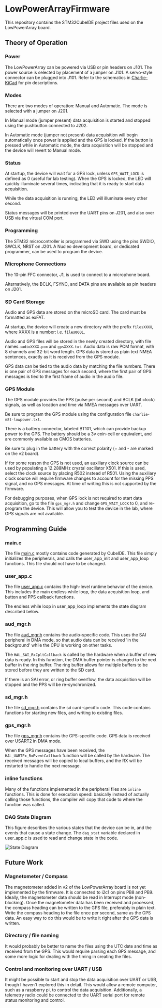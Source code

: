 # LowPowerArrayFirmware

This repository contains the STM32CubeIDE project files used on the LowPowerArray board.

## Theory of Operation

### Power
The LowPowerArray can be powered via USB or pin headers on J101.
The power source is selected by placement of a jumper on J101.
A servo-style connector can be plugged into J101.
Refer to the schematics in [Charlie-KiCad](https://github.com/UM-NCPA/Charlie-KiCad/tree/main/LowPowerArray_v2) for pin descriptions.

### Modes
There are two modes of operation: Manual and Automatic.
The mode is selected with a jumper on J201.

In Manual mode (jumper present) data acquisition is started and stopped using the pushbutton connected to J202.

In Automatic mode (jumper not present) data acquisition will begin automatically once power is applied and the GPS is locked.
If the button is pressed while in Automatic mode, the data acquisition will be stopped and the device will revert to Manual mode.

### Status
At startup, the device will wait for a GPS lock, unless ```GPS_WAIT_LOCK``` is defined as 0 (useful for lab testing).
When the GPS is locked, the LED will quickly illuminate several times, indicating that it is ready to start data acquisition.

While the data acquisition is running, the LED will illuminate every other second.

Status messages will be printed over the UART pins on J201, and also over USB via the virtual COM port.

### Programming
The STM32 microcontroller is programmed via SWD using the pins SWDIO, SWCLK, NRST on J201.
A Nucleo development board, or dedicated programmer, can be used to program the device.

### Microphone Connections
The 10-pin FFC connector, J1, is used to connect to a microphone board.

Alternatively, the BCLK, FSYNC, and DATA pins are available as pin headers on J201.

### SD Card Storage
Audio and GPS data are stored on the microSD card.
The card must be formatted as exFAT.

At startup, the device will create a new directory with the prefix ```filesXXXX```, where XXXX is a number: i.e. ```files0001```.

Audio and GPS files will be stored in the newly created directory, with file names ```audioXXXX.pcm``` and ```gpsXXXX.txt```.
Audio data is raw PCM format, with 8 channels and 32-bit word length.
GPS data is stored as plain text NMEA sentences, exactly as it is received from the GPS module.

GPS data can be tied to the audio data by matching the file numbers.
There is one pair of GPS messages for each second, where the first pair of GPS messages is tied to the first frame of audio in the audio file.

### GPS Module
The GPS module provides the PPS (pulse per second) and BCLK (bit clock) signals, as well as location and time via NMEA messages over UART.

Be sure to program the GPS module using the configuration file ```charlie-m8t-lowpower.txt```.

There is a battery connector, labeled BT101, which can provide backup power to the GPS.
The battery should be a 3v coin-cell or equivalent, and are commonly available as CMOS batteries.

Be sure to plug in the battery with the correct polarity (+ and - are marked on the v2 board).

If for some reason the GPS is not used, an auxiliary clock source can be used by populating a 12.288MHz crystal oscillator X501.
If this is used, select the clock source by placing R502 instead of R501.
Using the auxiliary clock source will require firmware changes to account for the missing PPS signal, and no GPS messages.
At time of writing this is not supported by the firmware.

For debugging purposes, when GPS lock is not required to start data acquisition, go to the file ```gps_mgr.h``` and change ```GPS_WAIT_LOCK``` to 0,
and re-program the device.
This will allow you to test the device in the lab, where GPS signals are not available.

## Programming Guide

### main.c
The file [main.c](https://github.com/UM-NCPA/LowPowerArrayFirmware/blob/main/Core/Src/main.c) mostly contains code generated by CubeIDE. This file simply initializes the peripherals, and calls the user_app_init and user_app_loop functions.
This file should not have to be changed.

### user_app.c
The file [user_app.c](https://github.com/UM-NCPA/LowPowerArrayFirmware/blob/main/Core/Src/user_app.c) contains the high-level runtime behavior of the device.
This includes the main endless while loop, the data acquisition loop, and button and PPS callback functions.

The endless while loop in user_app_loop implements the state diagram described below.

### aud_mgr.h
The file [aud_mgr.h](https://github.com/UM-NCPA/LowPowerArrayFirmware/blob/main/Core/Inc/aud_mgr.h) contains the audio-specific code.
This uses the SAI peripheral in DMA mode, so that audio data can be received 'in the background' while the CPU is working on other tasks.

The ```HAL_SAI_RxCpltCallback``` is called by the hardware when a buffer of new data is ready.
In this function, the DMA buffer pointer is changed to the next buffer in the ring buffer.
The ring buffer allows for multiple buffers to be stored before they are written to the SD card. 

If there is an SAI error, or ring buffer overflow, the data acquisition will be stopped and the PPS will be re-synchronized.

### sd_mgr.h
The file [sd_mgr.h](https://github.com/UM-NCPA/LowPowerArrayFirmware/blob/main/Core/Inc/sd_mgr.h) contains the sd card-specific code.
This code contains functions for starting new files, and writing to existing files.

### gps_mgr.h
The file [gps_mgr.h](https://github.com/UM-NCPA/LowPowerArrayFirmware/blob/main/Core/Inc/gps_mgr.h) contains the GPS-specific code.
GPS data is received over USART2 in DMA mode.

When the GPS messages have been received, the ```HAL_UARTEx_RxEventCallback``` function will be called by the hardware.
The received messages will be copied to local buffers, and the RX will be restarted to handle the next message.

### inline functions
Many of the functions implemented in the peripheral files are ```inline``` functions.
This is done for execution speed: basically instead of actually calling those functions,
the compiler will copy that code to where the function was called.

### DAQ State Diagram
This figure describes the various states that the device can be in, and the events that cause a state change.
The ```daq_stat``` variable declared in user_app.c is used to read and change state in the code.

![State Diagram](https://github.com/UM-NCPA/LowPowerArrayFirmware/blob/main/Docs/StateDiagram.png?raw=true)

## Future Work

### Magnetometer / Compass
The magnetometer added in v2 of the LowPowerArray board is not yet implemented by the firmware.
It is connected to i2c1 on pins PB8 and PB9. Ideally, the magnetometer data should be read in Interrupt mode (non-blocking).
Once the magnetometer data has been received and processed, the compass heading can be written to the GPS file, preferably in plain text.
Write the compass heading to the file once per second, same as the GPS data.
An easy way to do this would be to write it right after the GPS data is written.

### Directory / file naming
It would probably be better to name the files using the UTC date and time as received from the GPS.
This would require parsing each GPS message, and some more logic for dealing with the timing in creating the files.

### Control and monitoring over UART / USB
It might be possible to start and stop the data acquisition over UART or USB, though I haven't explored this in detail.
This would allow a remote computer, such as a raspberry pi, to control the data acquisition.
Additionally, a telemetry radio could be connected to the UART serial port for remote status monitoring and control.
